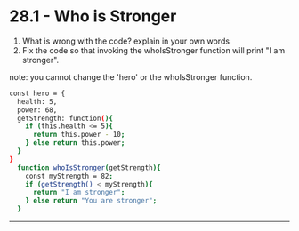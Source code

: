 # 28.1 - Who is Stronger

1. What is wrong with the code? explain in your own words
2. Fix the code so that invoking the whoIsStronger function will print "I am
   stronger".

note: you cannot change the 'hero' or the whoIsStronger function.

```sh
const hero = {
  health: 5,
  power: 68,
  getStrength: function(){
    if (this.health <= 5){
      return this.power - 10;
    } else return this.power;
  }
}
  function whoIsStronger(getStrength){
    const myStrength = 82;
    if (getStrength() < myStrength){
      return "I am stronger";
    } else return "You are stronger";
  }
```

---

